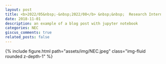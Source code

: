 ```yaml
---
layout: post
title: <b>2022/05&nbsp;-&nbsp;2022/08</b> &nbsp;&nbsp;  Research Intern,  <a href="https://www.nec-labs.com/">NEC Laboratories America</a>
date: 2018-11-01
description: an example of a blog post with jupyter notebook
categories: NEC
giscus_comments: true
related_posts: false
---
```



{% include figure.html path="assets/img/NEC.jpeg" class="img-fluid rounded z-depth-1" %}
